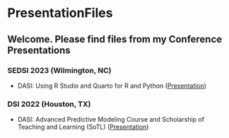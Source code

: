 # PresentationFiles
## Welcome. Please find files from my Conference Presentations

### SEDSI 2023 (Wilmington, NC)
* DASI: Using R Studio and Quarto for R and Python (<a href="">Presentation</a>)

### DSI 2022 (Houston, TX)
* DASI: Advanced Predictive Modeling Course and Scholarship of Teaching and Learning (SoTL) (<a href="https://github.com/kkParker/PresentationFiles/blob/237e171e08616376be83d8574a6d6c38e1c5d12c/DSI22DASIAdvPMwRSoTL.pptx">Presentation</a>)


